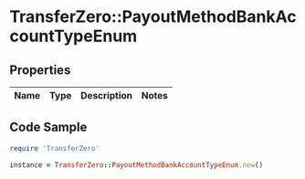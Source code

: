 # TransferZero::PayoutMethodBankAccountTypeEnum

## Properties

Name | Type | Description | Notes
------------ | ------------- | ------------- | -------------

## Code Sample

```ruby
require 'TransferZero'

instance = TransferZero::PayoutMethodBankAccountTypeEnum.new()
```


